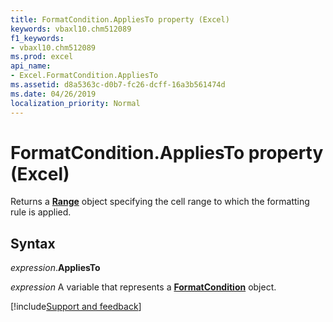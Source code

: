 ```yaml
---
title: FormatCondition.AppliesTo property (Excel)
keywords: vbaxl10.chm512089
f1_keywords:
- vbaxl10.chm512089
ms.prod: excel
api_name:
- Excel.FormatCondition.AppliesTo
ms.assetid: d8a5363c-d0b7-fc26-dcff-16a3b561474d
ms.date: 04/26/2019
localization_priority: Normal
---
```



# FormatCondition.AppliesTo property (Excel)

Returns a **[Range](Excel.Range(object).md)** object specifying the cell range to which the formatting rule is applied.


## Syntax

_expression_.**AppliesTo**

_expression_ A variable that represents a **[FormatCondition](Excel.FormatCondition.md)** object.




[!include[Support and feedback](~/includes/feedback-boilerplate.md)]